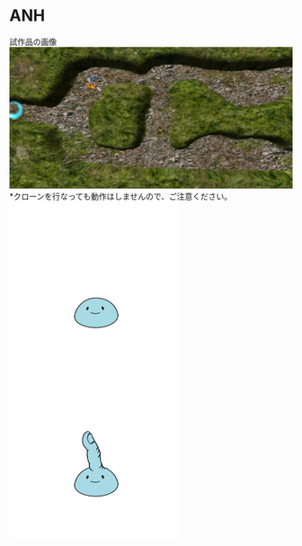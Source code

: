 ANH
===
試作品の画像
![image](TestScene.jpg)
<br>*クローンを行なっても動作はしませんので、ご注意ください。
<a href="url"><img src="https://github.com/athenaeum-school/ANH/blob/master/zeri01.png" align="left" height="300" width="300" ></a>
<a href="url"><img src="https://github.com/athenaeum-school/ANH/blob/master/zeri02.png" align="left" height="300" width="300" ></a>
